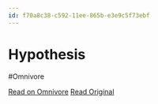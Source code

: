 ```yaml
---
id: f70a8c38-c592-11ee-865b-e3e9c5f73ebf
---
```


# Hypothesis
#Omnivore

[Read on Omnivore](https://omnivore.app/me/hypothesis-18d82af65fe)
[Read Original](https://hypothes.is/a/onhAcsWQEe6qwI8SmIJQAQ)

